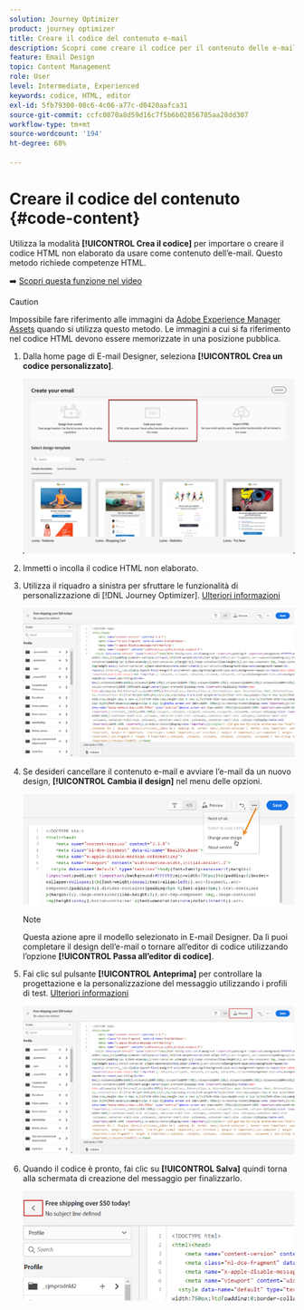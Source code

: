```yaml
---
solution: Journey Optimizer
product: journey optimizer
title: Creare il codice del contenuto e-mail
description: Scopri come creare il codice per il contenuto delle e-mail
feature: Email Design
topic: Content Management
role: User
level: Intermediate, Experienced
keywords: codice, HTML, editor
exl-id: 5fb79300-08c6-4c06-a77c-d0420aafca31
source-git-commit: ccfc0870a8d59d16c7f5b6b02856785aa28dd307
workflow-type: tm+mt
source-wordcount: '194'
ht-degree: 68%

---
```


# Creare il codice del contenuto {#code-content}

Utilizza la modalità **[!UICONTROL Crea il codice]** per importare o creare il codice HTML non elaborato da usare come contenuto dell’e-mail. Questo metodo richiede competenze HTML.

➡️ [Scopri questa funzione nel video](#video)

>[!CAUTION]
>
> Impossibile fare riferimento alle immagini da [Adobe Experience Manager Assets](../integrations/assets.md) quando si utilizza questo metodo. Le immagini a cui si fa riferimento nel codice HTML devono essere memorizzate in una posizione pubblica.

1. Dalla home page di E-mail Designer, seleziona **[!UICONTROL Crea un codice personalizzato]**.

   ![](assets/code-your-own.png)

1. Immetti o incolla il codice HTML non elaborato.

1. Utilizza il riquadro a sinistra per sfruttare le funzionalità di personalizzazione di [!DNL Journey Optimizer]. [Ulteriori informazioni](../personalization/personalize.md)

   ![](assets/code-editor.png)

1. Se desideri cancellare il contenuto e-mail e avviare l’e-mail da un nuovo design, **[!UICONTROL Cambia il design]** nel menu delle opzioni.

   ![](assets/code-editor-change-design.png)

   >[!NOTE]
   >
   >Questa azione apre il modello selezionato in E-mail Designer. Da lì puoi completare il design dell’e-mail o tornare all’editor di codice utilizzando l’opzione **[!UICONTROL Passa all’editor di codice]**.

1. Fai clic sul pulsante **[!UICONTROL Anteprima]** per controllare la progettazione e la personalizzazione del messaggio utilizzando i profili di test. [Ulteriori informazioni](../content-management/preview-test.md)

   ![](assets/code-editor-preview.png)

1. Quando il codice è pronto, fai clic su **[!UICONTROL Salva]** quindi torna alla schermata di creazione del messaggio per finalizzarlo.

   ![](assets/code-editor-save.png)

